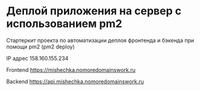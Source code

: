 # Деплой приложения на сервер с использованием pm2

Стартеркит проекта по автоматизации деплоя фронтенда и бэкенда при помощи pm2 (pm2 deploy)

IP адрес 158.160.155.234

Frontend https://mishechka.nomoredomainswork.ru

Backend https://api.mishechka.nomoredomainswork.ru
